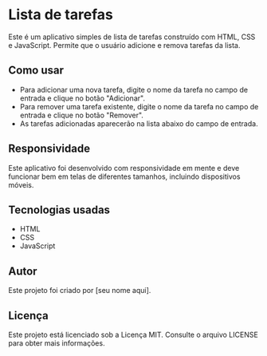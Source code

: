 # Lista de tarefas

Este é um aplicativo simples de lista de tarefas construído com HTML, CSS e JavaScript. Permite que o usuário adicione e remova tarefas da lista.

## Como usar

- Para adicionar uma nova tarefa, digite o nome da tarefa no campo de entrada e clique no botão "Adicionar".
- Para remover uma tarefa existente, digite o nome da tarefa no campo de entrada e clique no botão "Remover".
- As tarefas adicionadas aparecerão na lista abaixo do campo de entrada.

## Responsividade

Este aplicativo foi desenvolvido com responsividade em mente e deve funcionar bem em telas de diferentes tamanhos, incluindo dispositivos móveis.

## Tecnologias usadas

- HTML
- CSS
- JavaScript

## Autor

Este projeto foi criado por [seu nome aqui].

## Licença

Este projeto está licenciado sob a Licença MIT. Consulte o arquivo LICENSE para obter mais informações.
